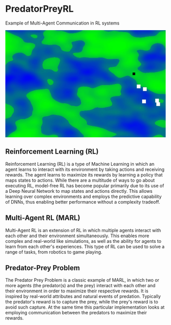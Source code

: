 # PredatorPreyRL
Example of Multi-Agent Communication in RL systems

![demo](/demo.gif)

## Reinforcement Learning (RL)

Reinforcement Learning (RL) is a type of Machine Learning in which an agent learns to interact with its environment by taking actions and receiving rewards. The agent learns to maximize its rewards by learning a policy that maps states to actions. While there are a multitude of ways to go about executing RL, model-free RL has become popular primarily due to its use of a Deep Neural Network to map states and actions directly. This allows learning over complex environments and employs the predictive capability of DNNs, thus enabling better performance without a complexity tradeoff.

## Multi-Agent RL (MARL)

Multi-Agent RL is an extension of RL in which multiple agents interact with each other and their environment simultaneously. This enables more complex and real-world like simulations, as well as the ability for agents to learn from each other's experiences. This type of RL can be used to solve a range of tasks, from robotics to game playing. 

## Predator-Prey Problem

The Predator Prey Problem is a classic example of MARL, in which two or more agents (the predator(s) and the prey) interact with each other and their environment in order to maximize their respective rewards. It is inspired by real-world attributes and natural events of predation. Typically the predator's reward is to capture the prey, while the prey's reward is to avoid such capture. At the same time this particular implementation looks at employing communication between the predators to maximize their rewards.
